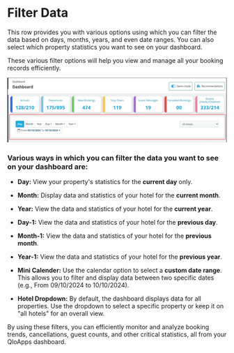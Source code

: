 # Filter Data

This row provides you with various options using which you can filter the data based on days, months, years, and even date ranges. You can also select which property statistics you want to see on your dashboard.

These various filter options will help you view and manage all your booking records efficiently.

![filter2!](./filters.png)


### Various ways in which you can filter the data you want to see on your dashboard are:


- **Day:** View your property's statistics for the **current day** only.

- **Month:** Display data and statistics of your hotel for the **current month**.

- **Year:** View the data and statistics of your hotel for the **current year**.

- **Day-1:** View the data and statistics of your hotel for the **previous day**.

- **Month-1:** View the data and statistics of your hotel for the **previous month**.

- **Year-1:** View the data and statistics of your hotel for the **previous year**.

- **Mini Calender:** Use the calendar option to select a **custom date range**. This allows you to filter and display data between two specific dates (e.g., From 09/10/2024 to 10/10/2024).

- **Hotel Dropdown:** By default, the dashboard displays data for all properties. Use the dropdown to select a specific property or keep it on "all hotels" for an overall view.

By using these filters, you can efficiently monitor and analyze booking trends, cancellations, guest counts, and other critical statistics, all from your QloApps dashboard.







